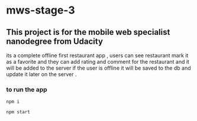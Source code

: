 # mws-stage-3
## This project is for the mobile web specialist nanodegree from **Udacity** 

its a complete offline first restaurant app , users can see restaurant mark it as a favorite
and they can add rating and comment for the restaurant and it will be added to the server 
if the user is offline it will be saved to the db and update it later on the server .
### to run the app 
`npm i`

`npm start`